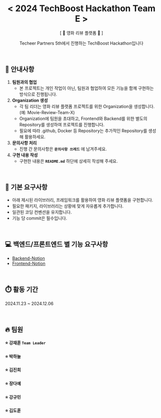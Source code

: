 <h1 align="center"><  2024 TechBoost Hackathon Team E ></h1>

<p align="center">[ 🎥 영화 리뷰 플랫폼 🎥 ]</p>
<p align="center">Techeer Partners 5th에서 진행하는 TechBoost Hackathon입니다</p>

<br/>

## 📣 안내사항

1. **팀원과의 협업**
    - 본 프로젝트는 개인 작업이 아닌, 팀원과 협업하여 모든 기능을 함께 구현하는 방식으로 진행됩니다.
2. **Organization 생성**
    - 각 팀 리더는 영화 리뷰 플랫폼 프로젝트를 위한 Organization을 생성합니다. 
    (예: Movie-Review-Team-X)
    - Organization에 팀원을 초대하고, Frontend와 Backend를 위한 별도의 Repository를 생성하여 프로젝트를 진행합니다.
    - 필요에 따라 .github, Docker 등 Repository는 추가적인 Repository를 생성해 활용하세요.
3. **문의사항 처리**
    - 진행 간 문의사항은 **`문의사항 쓰레드`** 에 남겨주세요.
4. **구현 내용 작성**
    - 구현한 내용은 **`README.md`** 하단에 상세히 작성해 주세요.

<br/>

## 🎈 기본 요구사항

- 아래 제시된 라이브러리, 프레임워크를 활용하여 영화 리뷰 플랫폼을 구현합니다.
- 필요한 패키지, 라이브러리는 상황에 맞게 자유롭게 추가합니다.
- 일관된 코딩 컨벤션을 유지합니다.
- 기능 당 commit은 필수입니다.

<br/>

## 💻 백엔드/프론트엔드 별 기능 요구사항
- [Backend-Notion](https://busy-catboat-73d.notion.site/Backend-beb4d8a57b954338b982bacfe93b5039)
- [Frontend-Notion](https://busy-catboat-73d.notion.site/Frontend-8e99798bf64746e5823d22fdb47a5e57)

<br/>

## ⏱️ 활동 기간

2024.11.23 ~ 2024.12.06

<br/>

## 🔥 팀원

#### ⭐️ 강재훈 **`Team Leader`** <br/>
#### ⭐️ 박하늘 <br/>
#### ⭐️ 김진희 <br/>
#### ⭐️ 장다예 <br/>
#### ⭐️ 강규민 <br/>
#### ⭐️ 김도훈 <br/>

